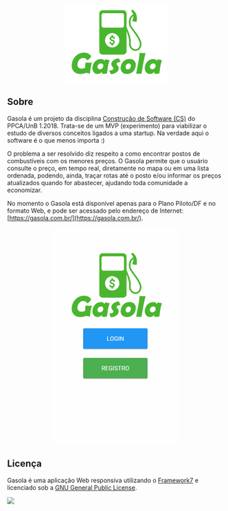 <p align="center"><img src="https://github.com/unb-ppca-csw/gasola/blob/master/images/gasola-logo-alpha.png"></p>

## Sobre

Gasola é um projeto da disciplina [Construção de Software (CS)](https://medium.com/construcao-de-software) do PPCA/UnB 1.2018. Trata-se de um MVP (experimento) para viabilizar o estudo de diversos conceitos ligados a uma startup. Na verdade aqui o software é o que menos importa :)

O problema a ser resolvido diz respeito a como encontrar postos de combustíveis com os menores preços. O Gasola permite que o usuário consulte o preço, em tempo real, diretamente no mapa ou em uma lista ordenada, podendo, ainda, traçar rotas até o posto e/ou informar os preços atualizados quando for abastecer, ajudando toda comunidade a economizar.

No momento o Gasola está disponível apenas para o Plano Piloto/DF e no formato Web, e pode ser acessado pelo endereço de Internet: [https://gasola.com.br/](https://gasola.com.br/).

<p align="center"><img src="https://github.com/unb-ppca-csw/gasola/blob/master/images/gasola.gif"></p>

## Licença

Gasola é uma aplicação Web responsiva utilizando o [Framework7](http://framework7.io/) e licenciado sob a [GNU General Public License](https://www.gnu.org/licenses/gpl-3.0.en.html). 

<img src="https://www.gnu.org/graphics/gplv3-88x31.png" />
